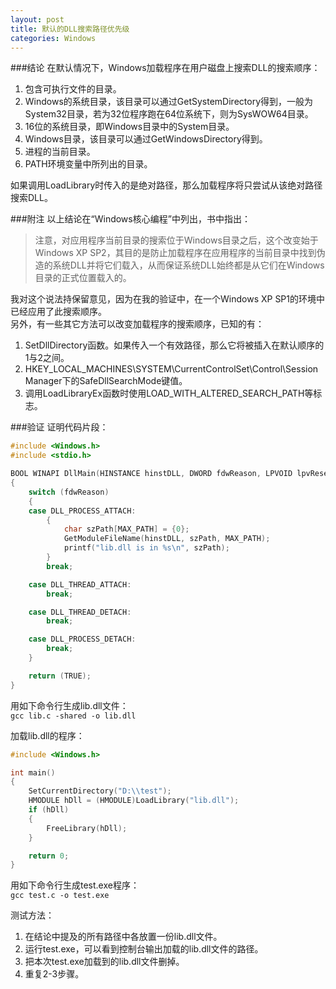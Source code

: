 ```yaml
---
layout: post
title: 默认的DLL搜索路径优先级
categories: Windows
---
```


###结论
在默认情况下，Windows加载程序在用户磁盘上搜索DLL的搜索顺序：  
1. 包含可执行文件的目录。  
2. Windows的系统目录，该目录可以通过GetSystemDirectory得到，一般为System32目录，若为32位程序跑在64位系统下，则为SysWOW64目录。  
3. 16位的系统目录，即Windows目录中的System目录。  
4. Windows目录，该目录可以通过GetWindowsDirectory得到。  
5. 进程的当前目录。  
6. PATH环境变量中所列出的目录。  

如果调用LoadLibrary时传入的是绝对路径，那么加载程序将只尝试从该绝对路径搜索DLL。

###附注
以上结论在“Windows核心编程”中列出，书中指出：  
>注意，对应用程序当前目录的搜索位于Windows目录之后，这个改变始于Windows XP SP2，其目的是防止加载程序在应用程序的当前目录中找到伪造的系统DLL并将它们载入，从而保证系统DLL始终都是从它们在Windows目录的正式位置载入的。  

我对这个说法持保留意见，因为在我的验证中，在一个Windows XP SP1的环境中已经应用了此搜索顺序。  
另外，有一些其它方法可以改变加载程序的搜索顺序，已知的有：  
1. SetDllDirectory函数。如果传入一个有效路径，那么它将被插入在默认顺序的1与2之间。  
2. HKEY\_LOCAL\_MACHINES\SYSTEM\CurrentControlSet\Control\Session Manager下的SafeDllSearchMode键值。  
3. 调用LoadLibraryEx函数时使用LOAD\_WITH\_ALTERED\_SEARCH\_PATH等标志。  

###验证
证明代码片段：  

```c
#include <Windows.h>
#include <stdio.h>

BOOL WINAPI DllMain(HINSTANCE hinstDLL, DWORD fdwReason, LPVOID lpvReserved)
{
    switch (fdwReason)
    {
    case DLL_PROCESS_ATTACH:
        {
            char szPath[MAX_PATH] = {0};
            GetModuleFileName(hinstDLL, szPath, MAX_PATH);
            printf("lib.dll is in %s\n", szPath);
        }
        break;

    case DLL_THREAD_ATTACH:
        break;

    case DLL_THREAD_DETACH:
        break;

    case DLL_PROCESS_DETACH:
        break;
    }

    return (TRUE);
}
```

用如下命令行生成lib.dll文件：  
`gcc lib.c -shared -o lib.dll`

加载lib.dll的程序：  

```c
#include <Windows.h>

int main()
{
    SetCurrentDirectory("D:\\test");
    HMODULE hDll = (HMODULE)LoadLibrary("lib.dll");
    if (hDll)
    {
        FreeLibrary(hDll);
    }

    return 0;
}
```

用如下命令行生成test.exe程序：  
`gcc test.c -o test.exe`

测试方法：  
1. 在结论中提及的所有路径中各放置一份lib.dll文件。
2. 运行test.exe，可以看到控制台输出加载的lib.dll文件的路径。  
3. 把本次test.exe加载到的lib.dll文件删掉。  
4. 重复2-3步骤。
